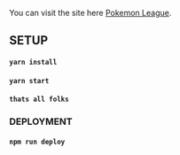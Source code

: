 You can visit the site here [Pokemon League](https://vinchi777.github.io/pokemon-react-play/).

## SETUP

#### `yarn install`

#### `yarn start`

#### `thats all folks`

### DEPLOYMENT

#### `npm run deploy`
